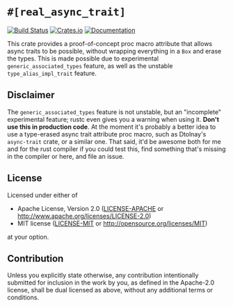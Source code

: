 # `#[real_async_trait]`
[![Build Status](https://travis-ci.org/4lDO2/real-async-trait-rs.svg?branch=master)](https://travis-ci.org/4lDO2/real-async-trait-rs)
[![Crates.io](https://img.shields.io/crates/v/real-async-trait.svg)](https://crates.io/crates/real-async-trait)
[![Documentation](https://docs.rs/real-async-trait/badge.svg)](https://docs.rs/real-async-trait/)

This crate provides a proof-of-concept proc macro attribute that allows async
traits to be possible, without wrapping everything in a `Box` and erase the
types. This is made possible due to experimental `generic_associated_types`
feature, as well as the unstable `type_alias_impl_trait` feature.

## Disclaimer
The `generic_associated_types` feature is not unstable, but an "incomplete"
experimental feature; rustc even gives you a warning when using it. __Don't use
this in production code__. At the moment it's probably a better idea to use a
type-erased async trait attribute proc macro, such as Dtolnay's `async-trait`
crate, or a similar one. That said, it'd be awesome both for me and for the
rust compiler if you could test this, find something that's missing in the
compiler or here, and file an issue.

## License

Licensed under either of

 * Apache License, Version 2.0
   ([LICENSE-APACHE](LICENSE-APACHE) or http://www.apache.org/licenses/LICENSE-2.0)
 * MIT license
   ([LICENSE-MIT](LICENSE-MIT) or http://opensource.org/licenses/MIT)

at your option.

## Contribution

Unless you explicitly state otherwise, any contribution intentionally submitted
for inclusion in the work by you, as defined in the Apache-2.0 license, shall be
dual licensed as above, without any additional terms or conditions.
